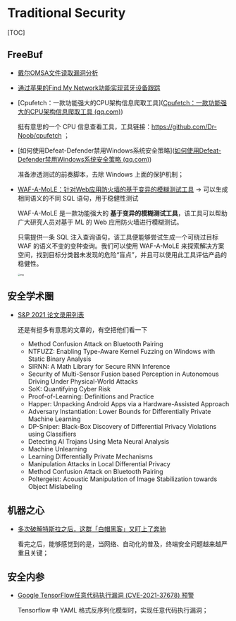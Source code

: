 # Traditional Security

[TOC]



## FreeBuf

- [戴尔OMSA文件读取漏洞分析](https://mp.weixin.qq.com/s/MGefIEp69VxMZ2at8UICJA)

- [通过苹果的Find My Network功能实现蓝牙设备跟踪](https://mp.weixin.qq.com/s/EBPV11X9hM1G3WGtngXKww)

- [Cpufetch：一款功能强大的CPU架构信息爬取工具]([Cpufetch：一款功能强大的CPU架构信息爬取工具 (qq.com)](https://mp.weixin.qq.com/s/8KQcPl6XrBhEqK8UacO0Kw))

  挺有意思的一个 CPU 信息查看工具，工具链接：https://github.com/Dr-Noob/cpufetch ；

- [如何使用Defeat-Defender禁用Windows系统安全策略]([如何使用Defeat-Defender禁用Windows系统安全策略 (qq.com)](https://mp.weixin.qq.com/s/eafVc-ZcISCWTmzhS2VUzQ))

  准备渗透测试的前奏脚本，去除 Windows 上面的保护机制；
  
- [WAF-A-MoLE：针对Web应用防火墙的基于变异的模糊测试工具](https://www.freebuf.com/articles/web/285672.html) -> 可以生成相同语义的不同 SQL 语句，用于稳健性测试

  WAF-A-MoLE 是一款功能强大的 **基于变异的模糊测试工具**，该工具可以帮助广大研究人员对基于 ML 的 Web 应用防火墙进行模糊测试。

  只需提供一条 SQL 注入查询语句，该工具便能够尝试生成一个可绕过目标 WAF 的语义不变的变种查询。我们可以使用 WAF-A-MoLE 来探索解决方案空间，找到目标分类器未发现的危险“盲点”，并且可以使用此工具评估产品的稳健性。

  <img src="https://image.3001.net/images/20210821/1629524541_6120923d1d4ab7b56a101.png" alt="img" style="zoom: 33%;" />





## 安全学术圈

- [S&P 2021 论文录用列表](https://mp.weixin.qq.com/s/8GUnjS_T1H7gqSVPInFObg)

  还是有挺多有意思的文章的，有空把他们看一下

  - Method Confusion Attack on Bluetooth Pairing
  - NTFUZZ: Enabling Type-Aware Kernel Fuzzing on Windows with Static Binary Analysis
  - SIRNN: A Math Library for Secure RNN Inference
  - Security of Multi-Sensor Fusion based Perception in Autonomous Driving Under Physical-World Attacks
  - SoK: Quantifying Cyber Risk
  - Proof-of-Learning: Definitions and Practice
  - Happer: Unpacking Android Apps via a Hardware-Assisted Approach
  - Adversary Instantiation: Lower Bounds for Differentially Private Machine Learning
  - DP-Sniper: Black-Box Discovery of Differential Privacy Violations using Classifiers
  - Detecting AI Trojans Using Meta Neural Analysis
  - Machine Unlearning
  - Learning Differentially Private Mechanisms
  - Manipulation Attacks in Local Differential Privacy
  - Method Confusion Attack on Bluetooth Pairing
  - Poltergeist: Acoustic Manipulation of Image Stabilization towards Object Mislabeling



## 机器之心

- [多次破解特斯拉之后，这群「白帽黑客」又盯上了奔驰](https://mp.weixin.qq.com/s/60Atd-JhZc0hi6r3P0JCVg)

  看完之后，能够感觉到的是，当网络、自动化的普及，终端安全问题越来越严重且关键；



## 安全内参

- [Google TensorFlow任意代码执行漏洞 (CVE-2021-37678) 预警](https://mp.weixin.qq.com/s/Xd_z69nJTvhJGA8h2MIv2g)

  Tensorflow 中 YAML 格式反序列化模型时，实现任意代码执行漏洞；

  

